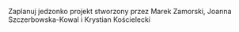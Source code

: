 Zaplanuj jedzonko projekt stworzony przez Marek Zamorski, Joanna Szczerbowska-Kowal i Krystian Kościelecki

